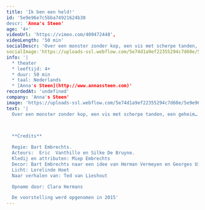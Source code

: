 ```yaml
---
title: 'Ik ben een held!'
id: '5e9e96e7c5bba74921624b30
descr: 'Anna's Steen'
age: '4+'
videoUrl: 'https://vimeo.com/409472448',
videoLength: '50 min'
socialDescr: 'Over een monster zonder kop, een vis met scherpe tanden, een geheim…dat geheim is én een spook onder het bed!Vier straffe verhalen over een bijzondere vader- kind relatie waarin het kind altijd slimmer en moediger is dan zijn vader. Gekleurd met vertedering, deugnieterij en onverbloemde gruwel. Dit alles voortgestuwd door ritmische jazzmuziek zoals in een stomme film.'
socialImage:'https://uploads-ssl.webflow.com/5e74d1a9ef22355294c7d60e/5e9e96244fdf31721c838be5_Annassteen_Ikbeneenheld.JPG'
info: '|
  * theater
  * leeftijd: 4+
  * duur: 50 min
  * taal: Nederlands
  * [Anna's Steen](http://www.annassteen.com)‍'
recordedAt: 'undefined'
company: 'Anna's Steen'
image: 'https://uploads-ssl.webflow.com/5e74d1a9ef22355294c7d60e/5e9e96244fdf31721c838be5_Annassteen_Ikbeneenheld.JPG'
text: '|
  Over een monster zonder kop, een vis met scherpe tanden, een geheim… dat geheim is én een spook onder het bed! Vier straffe verhalen over een bijzondere vader- kind relatie waarin het kind altijd slimmer en moediger is dan zijn vader. Gekleurd met vertedering, deugnieterij en onverbloemde gruwel. Dit alles voortgestuwd door ritmische jazzmuziek zoals in een stomme film.

  ‍

  **Credits**

  Regie: Bart Embrechts.
  Acteurs:  Eric  Vanthillo en Silke De Bruyne.      
  Kledij en attributen: Miep Embrechts
  Decor: Bart Embrechts naar een idee van Herman Vermeyen en Georges Uittenhout
  Licht: Lorelinde Hoet
  Naar verhalen van: Ted van Lieshout

  Opname door: Clara Hermans

  De voorstelling werd opgenomen in 2015'
---
```

